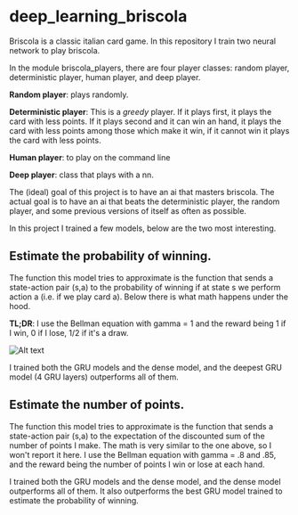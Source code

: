 # deep_learning_briscola

Briscola is a classic italian card game. In this repository I train two neural network to play briscola.

In the module briscola_players, there are four player classes: random player, deterministic player, human player, and deep player.

**Random player**: plays randomly.

**Deterministic player**: This is a _greedy_ player. If it plays first, it plays the card with less points. If it plays second and it can win an hand, it plays the card with less points among those which make it win, if it cannot win it plays the card with less points.

**Human player**: to play on the command line

**Deep player**: class that plays with a nn.

The (ideal) goal of this project is to have an ai that masters briscola. The actual goal is to have an ai that beats the deterministic player, the random player, and some previous versions of itself as often as possible.

In this project I trained a few models, below are the two most interesting.

## Estimate the probability of winning.

The function this model tries to approximate is the function that sends a state-action pair (s,a) to the probability of winning if at state s we perform action a (i.e. if we play card a). Below there is what math happens under the hood.

**TL;DR**: I use the Bellman equation with gamma = 1 and the reward being 1 if I win, 0 if I lose, 1/2 if it's a draw.


![Alt text](https://github.com/Inc-G/deep_learning_briscola/blob/main/Estimate_probability_of_winning.png?raw=true "Optional Title")

I trained both the GRU models and the dense model, and the deepest GRU model (4 GRU layers) outperforms all of them.

## Estimate the number of points.

The function this model tries to approximate is the function that sends a state-action pair (s,a) to the expectation of the discounted sum of the number of points I make. The math is very similar to the one above, so I won't report it here. I use the Bellman equation with gamma = .8 and .85, and the reward being the number of points I win or lose at each hand.

I trained both the GRU models and the dense model, and the dense model outperforms all of them. It also outperforms the best GRU model trained to estimate the probability of winning.



